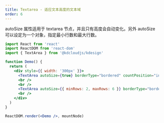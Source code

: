 ```yaml
---
title: Textarea - 适应文本高度的文本域
order: 6
---
```


autoSize 属性适用于 textarea 节点，并且只有高度会自动变化。另外 autoSize 可以设定为一个对象，指定最小行数和最大行数。

```jsx
import React from 'react'
import ReactDOM from 'react-dom'
import { TextArea } from '@kdcloudjs/kdesign'

function Demo() {
  return (
    <div style={{ width: '300px' }}>
      <TextArea autoSize={true} borderType="bordered" countPosition="inner"/>
      <br />
      <br />
      <TextArea autoSize={{ minRows: 2, maxRows: 6 }} borderType="bordered" />
      <br />
    </div>
  )
}

ReactDOM.render(<Demo />, mountNode)
```
